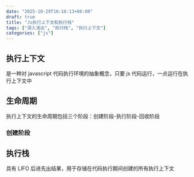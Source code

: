 ```yaml
---
date: "2025-10-29T16:16:13+08:00"
draft: true
title: "Js执行上下文和执行栈"
tags: ["深入浅出", "执行栈", "执行上下文"]
categories: ["js"]
---
```


## 执行上下文

是一种对 javascript 代码执行环境的抽象概念，只要 js 代码运行，一点运行在执行上下文中

## 生命周期

执行上下文的生命周期包括三个阶段：创建阶段-执行阶段-回收阶段

### 创建阶段

## 执行栈

具有 LIFO 后进先出结果，用于存储在代码执行期间创建的所有执行上下文
